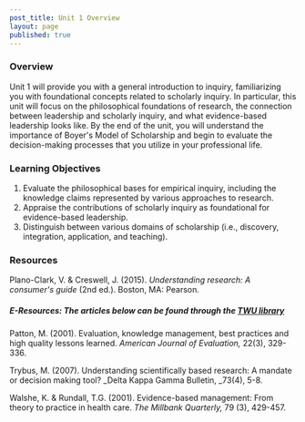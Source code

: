 ```yaml
---
post_title: Unit 1 Overview
layout: page
published: true
---
```


### Overview

Unit 1 will provide you with a general introduction to inquiry, familiarizing you with foundational concepts related to scholarly inquiry.  In particular, this unit will focus on the philosophical foundations of research, the connection between leadership and scholarly inquiry, and what evidence-based leadership looks like. By the end of the unit, you will understand the importance of Boyer's Model of Scholarship and begin to evaluate the decision-making processes that you utilize in your professional life.

### Learning Objectives

1. Evaluate the philosophical bases for empirical inquiry, including the knowledge claims represented by various approaches to research.    
2. Appraise the contributions of scholarly inquiry as foundational for evidence-based leadership.
3. Distinguish between various domains of scholarship \(i.e., discovery, integration, application, and teaching\).

### Resources

Plano-Clark, V. & Creswell, J. \(2015\). _Understanding research: A consumer's guide_ \(2nd ed.\). Boston, MA: Pearson.

##### E-Resources:  The articles below can be found through the [TWU library](https://www.twu.ca/library)

Patton, M.  \(2001\). Evaluation, knowledge management, best practices and high quality lessons learned. _American Journal of Evaluation,_ 22\(3\), 329-336.

Trybus, M. \(2007\). Understanding scientifically based research: A mandate or decision making tool? _Delta Kappa Gamma Bulletin, _73\(4\), 5-8.

Walshe, K. & Rundall, T.G. \(2001\). Evidence-based management: From theory to practice in health care. _The Millbank Quarterly,_ 79 \(3\), 429-457.

